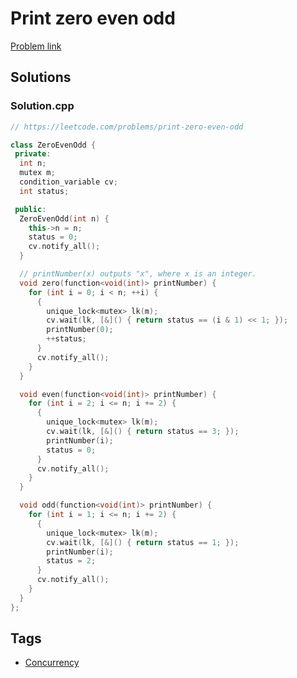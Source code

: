 # Print zero even odd

[Problem link](https://leetcode.com/problems/print-zero-even-odd)

## Solutions


### Solution.cpp
```cpp
// https://leetcode.com/problems/print-zero-even-odd

class ZeroEvenOdd {
 private:
  int n;
  mutex m;
  condition_variable cv;
  int status;

 public:
  ZeroEvenOdd(int n) {
    this->n = n;
    status = 0;
    cv.notify_all();
  }

  // printNumber(x) outputs "x", where x is an integer.
  void zero(function<void(int)> printNumber) {
    for (int i = 0; i < n; ++i) {
      {
        unique_lock<mutex> lk(m);
        cv.wait(lk, [&]() { return status == (i & 1) << 1; });
        printNumber(0);
        ++status;
      }
      cv.notify_all();
    }
  }

  void even(function<void(int)> printNumber) {
    for (int i = 2; i <= n; i += 2) {
      {
        unique_lock<mutex> lk(m);
        cv.wait(lk, [&]() { return status == 3; });
        printNumber(i);
        status = 0;
      }
      cv.notify_all();
    }
  }

  void odd(function<void(int)> printNumber) {
    for (int i = 1; i <= n; i += 2) {
      {
        unique_lock<mutex> lk(m);
        cv.wait(lk, [&]() { return status == 1; });
        printNumber(i);
        status = 2;
      }
      cv.notify_all();
    }
  }
};
```
## Tags

* [Concurrency](/Collections/concurrency.md#concurrency)
